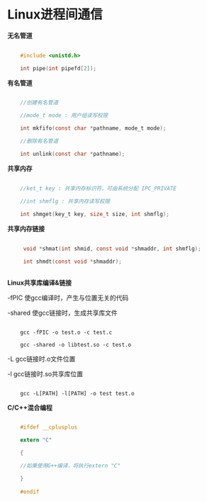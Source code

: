 Linux进程间通信
===============

**无名管道**

```c
	
	#include <unistd.h>

	int pipe(int pipefd[2]);

```

**有名管道**

```c
	
	//创建有名管道

	//mode_t mode : 用户组读写权限

	int mkfifo(const char *pathname, mode_t mode);

	//删除有名管道

	int unlink(const char *pathname);

```

**共享内存**

```c
	
	//ket_t key : 共享内存标识符，可由系统分配 IPC_PRIVATE

	//int shmflg : 共享内存读写权限
	
	int shmget(key_t key, size_t size, int shmflg);

```

**共享内存链接**

```c
	
	 void *shmat(int shmid, const void *shmaddr, int shmflg);

	 int shmdt(const void *shmaddr);
	 
```

**Linux共享库编译&链接**

-fPIC 使gcc编译时，产生与位置无关的代码

-shared 使gcc链接时，生成共享库文件

```

	gcc -fPIC -o test.o -c test.c

	gcc -shared -o libtest.so -c test.o

```

-L gcc链接时.o文件位置

-l gcc链接时.so共享库位置

```

	gcc -L[PATH] -l[PATH] -o test test.o

```

**C/C++混合编程**

```c

	#ifdef __cplusplus

	extern "C"
	
	{

	//如果使用G++编译，将执行extern "C"

	}
	
	#endif

```